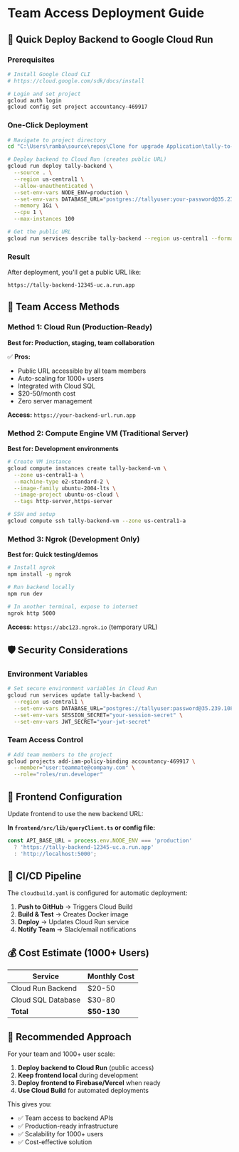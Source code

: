 # Team Access Deployment Guide

## 🚀 Quick Deploy Backend to Google Cloud Run

### Prerequisites
```bash
# Install Google Cloud CLI
# https://cloud.google.com/sdk/docs/install

# Login and set project
gcloud auth login
gcloud config set project accountancy-469917
```

### One-Click Deployment
```bash
# Navigate to project directory
cd "C:\Users\ramba\source\repos\Clone for upgrade Application\tally-to-cash"

# Deploy backend to Cloud Run (creates public URL)
gcloud run deploy tally-backend \
  --source . \
  --region us-central1 \
  --allow-unauthenticated \
  --set-env-vars NODE_ENV=production \
  --set-env-vars DATABASE_URL="postgres://tallyuser:your-password@35.239.108.141:5432/tallyToCash?sslmode=disable" \
  --memory 1Gi \
  --cpu 1 \
  --max-instances 100

# Get the public URL
gcloud run services describe tally-backend --region us-central1 --format 'value(status.url)'
```

### Result
After deployment, you'll get a public URL like:
```
https://tally-backend-12345-uc.a.run.app
```

## 🔗 Team Access Methods

### Method 1: Cloud Run (Production-Ready)
**Best for: Production, staging, team collaboration**

✅ **Pros:**
- Public URL accessible by all team members
- Auto-scaling for 1000+ users
- Integrated with Cloud SQL
- $20-50/month cost
- Zero server management

**Access:** `https://your-backend-url.run.app`

### Method 2: Compute Engine VM (Traditional Server)
**Best for: Development environments**

```bash
# Create VM instance
gcloud compute instances create tally-backend-vm \
  --zone us-central1-a \
  --machine-type e2-standard-2 \
  --image-family ubuntu-2004-lts \
  --image-project ubuntu-os-cloud \
  --tags http-server,https-server

# SSH and setup
gcloud compute ssh tally-backend-vm --zone us-central1-a
```

### Method 3: Ngrok (Development Only)
**Best for: Quick testing/demos**

```bash
# Install ngrok
npm install -g ngrok

# Run backend locally
npm run dev

# In another terminal, expose to internet
ngrok http 5000
```

**Access:** `https://abc123.ngrok.io` (temporary URL)

## 🛡️ Security Considerations

### Environment Variables
```bash
# Set secure environment variables in Cloud Run
gcloud run services update tally-backend \
  --region us-central1 \
  --set-env-vars DATABASE_URL="postgres://tallyuser:password@35.239.108.141:5432/tallyToCash?sslmode=disable" \
  --set-env-vars SESSION_SECRET="your-session-secret" \
  --set-env-vars JWT_SECRET="your-jwt-secret"
```

### Team Access Control
```bash
# Add team members to the project
gcloud projects add-iam-policy-binding accountancy-469917 \
  --member="user:teammate@company.com" \
  --role="roles/run.developer"
```

## 📱 Frontend Configuration

Update frontend to use the new backend URL:

**In `frontend/src/lib/queryClient.ts` or config file:**
```typescript
const API_BASE_URL = process.env.NODE_ENV === 'production' 
  ? 'https://tally-backend-12345-uc.a.run.app'
  : 'http://localhost:5000';
```

## 🔄 CI/CD Pipeline

The `cloudbuild.yaml` is configured for automatic deployment:

1. **Push to GitHub** → Triggers Cloud Build
2. **Build & Test** → Creates Docker image  
3. **Deploy** → Updates Cloud Run service
4. **Notify Team** → Slack/email notifications

## 💰 Cost Estimate (1000+ Users)

| Service | Monthly Cost |
|---------|-------------|
| Cloud Run Backend | $20-50 |
| Cloud SQL Database | $30-80 |
| **Total** | **$50-130** |

## 🎯 Recommended Approach

For your team and 1000+ user scale:

1. **Deploy backend to Cloud Run** (public access)
2. **Keep frontend local** during development
3. **Deploy frontend to Firebase/Vercel** when ready
4. **Use Cloud Build** for automated deployments

This gives you:
- ✅ Team access to backend APIs
- ✅ Production-ready infrastructure  
- ✅ Scalability for 1000+ users
- ✅ Cost-effective solution
